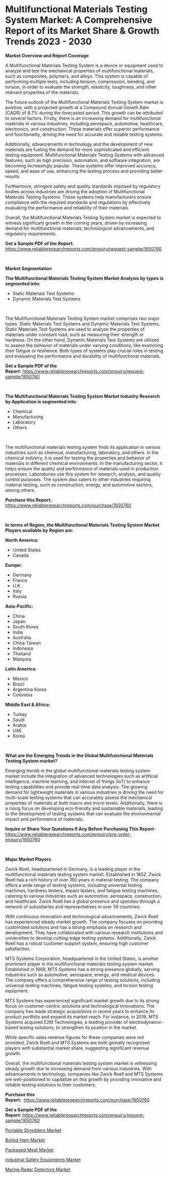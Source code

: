 <p><h1>Multifunctional Materials Testing System Market: A Comprehensive Report of its Market Share & Growth Trends 2023 - 2030</h1></p><p><strong>Market Overview and Report Coverage</strong></p>
<p><p>A Multifunctional Materials Testing System is a device or equipment used to analyze and test the mechanical properties of multifunctional materials, such as composites, polymers, and alloys. This system is capable of performing multiple tests, including tension, compression, bending, and torsion, in order to evaluate the strength, elasticity, toughness, and other relevant properties of the materials.</p><p>The future outlook of the Multifunctional Materials Testing System market is positive, with a projected growth at a Compound Annual Growth Rate (CAGR) of 8.7% during the forecasted period. This growth can be attributed to several factors. Firstly, there is an increasing demand for multifunctional materials in various industries, including aerospace, automotive, healthcare, electronics, and construction. These materials offer superior performance and functionality, driving the need for accurate and reliable testing systems.</p><p>Additionally, advancements in technology and the development of new materials are fueling the demand for more sophisticated and efficient testing equipment. Multifunctional Materials Testing Systems with advanced features, such as high precision, automation, and software integration, are becoming increasingly popular. These systems offer improved accuracy, speed, and ease of use, enhancing the testing process and providing better results.</p><p>Furthermore, stringent safety and quality standards imposed by regulatory bodies across industries are driving the adoption of Multifunctional Materials Testing Systems. These systems help manufacturers ensure compliance with the required standards and regulations by effectively evaluating the performance and reliability of their materials.</p><p>Overall, the Multifunctional Materials Testing System market is expected to witness significant growth in the coming years, driven by increasing demand for multifunctional materials, technological advancements, and regulatory requirements.</p></p>
<p><strong>Get a Sample PDF of the Report:</strong> <a href="https://www.reliableresearchreports.com/enquiry/request-sample/1650760">https://www.reliableresearchreports.com/enquiry/request-sample/1650760</a></p>
<p>&nbsp;</p>
<p><strong>Market Segmentation</strong></p>
<p><strong>The Multifunctional Materials Testing System Market Analysis by types is segmented into:</strong></p>
<p><ul><li>Static Materials Test Systems</li><li>Dynamic Materials Test Systems</li></ul></p>
<p>&nbsp;</p>
<p><p>The Multifunctional Materials Testing System market comprises two major types: Static Materials Test Systems and Dynamic Materials Test Systems. Static Materials Test Systems are used to analyze the properties of materials under constant load, such as measuring their strength or hardness. On the other hand, Dynamic Materials Test Systems are utilized to assess the behavior of materials under varying conditions, like examining their fatigue or resilience. Both types of systems play crucial roles in testing and evaluating the performance and durability of multifunctional materials.</p></p>
<p><strong>Get a Sample PDF of the Report:</strong>&nbsp;<a href="https://www.reliableresearchreports.com/enquiry/request-sample/1650760">https://www.reliableresearchreports.com/enquiry/request-sample/1650760</a></p>
<p>&nbsp;</p>
<p><strong>The Multifunctional Materials Testing System Market Industry Research by Application is segmented into:</strong></p>
<p><ul><li>Chemical</li><li>Manufacturing</li><li>Laboratory</li><li>Others</li></ul></p>
<p>&nbsp;</p>
<p><p>The multifunctional materials testing system finds its application in various industries such as chemical, manufacturing, laboratory, and others. In the chemical industry, it is used for testing the properties and behavior of materials in different chemical environments. In the manufacturing sector, it helps ensure the quality and performance of materials used in production processes. Laboratories use this system for research, analysis, and quality control purposes. The system also caters to other industries requiring material testing, such as construction, energy, and automotive sectors, among others.</p></p>
<p><strong>Purchase this Report:</strong>&nbsp; <a href="https://www.reliableresearchreports.com/purchase/1650760">https://www.reliableresearchreports.com/purchase/1650760</a></p>
<p>&nbsp;</p>
<p><strong>In terms of Region, the Multifunctional Materials Testing System Market Players available by Region are:</strong></p>
<p>
    <p> <strong> North America: </strong>
        <ul>
            <li>United States</li>
            <li>Canada</li>
        </ul>
        </p> 
    <p> <strong> Europe: </strong>
        <ul>
            <li>Germany</li>
            <li>France</li>
            <li>U.K.</li>
            <li>Italy</li>
            <li>Russia</li>
        </ul>
        </p> 
    <p> <strong> Asia-Pacific: </strong>
        <ul>
            <li>China</li>
            <li>Japan</li>
            <li>South Korea</li>
            <li>India</li>
            <li>Australia</li>
            <li>China Taiwan</li>
            <li>Indonesia</li>
            <li>Thailand</li>
            <li>Malaysia</li>
        </ul>
        </p> 
    <p> <strong> Latin America: </strong>
        <ul>
            <li>Mexico</li>
            <li>Brazil</li>
            <li>Argentina Korea</li>
            <li>Colombia</li>
        </ul>
        </p> 
    <p> <strong> Middle East & Africa: </strong>
        <ul>
            <li>Turkey</li>
            <li>Saudi</li>
            <li>Arabia</li>
            <li>UAE</li>
            <li>Korea</li>
        </ul>
    </p>
    </p>
<p>&nbsp;</p>
<p><strong>What are the Emerging Trends in the Global Multifunctional Materials Testing System market?</strong></p>
<p><p>Emerging trends in the global multifunctional materials testing system market include the integration of advanced technologies such as artificial intelligence, machine learning, and internet of things (IoT) to enhance testing capabilities and provide real-time data analysis. The growing demand for lightweight materials in various industries is driving the need for multi-scale testing systems that can accurately assess the mechanical properties of materials at both macro and micro levels. Additionally, there is a rising focus on developing eco-friendly and sustainable materials, leading to the development of testing systems that can evaluate the environmental impact and performance of materials.</p></p>
<p><strong>Inquire or Share Your Questions If Any Before Purchasing This Report</strong>- <a href="https://www.reliableresearchreports.com/enquiry/pre-order-enquiry/1650760">https://www.reliableresearchreports.com/enquiry/pre-order-enquiry/1650760</a></p>
<p>&nbsp;</p>
<p><strong>Major Market Players</strong></p>
<p><p>Zwick Roell, headquartered in Germany, is a leading player in the multifunctional materials testing system market. Established in 1852, Zwick Roell has a rich history of over 160 years in material testing. The company offers a wide range of testing systems, including universal testing machines, hardness testers, impact testers, and fatigue testing machines, catering to various industries such as automotive, aerospace, construction, and healthcare. Zwick Roell has a global presence and operates through a network of subsidiaries and representatives in over 56 countries.</p><p>With continuous innovation and technological advancements, Zwick Roell has experienced steady market growth. The company focuses on providing customized solutions and has a strong emphasis on research and development. They have collaborated with various research institutions and universities to develop cutting-edge testing systems. Additionally, Zwick Roell has a robust customer support system, ensuring high customer satisfaction.</p><p>MTS Systems Corporation, headquartered in the United States, is another prominent player in the multifunctional materials testing system market. Established in 1966, MTS Systems has a strong presence globally, serving industries such as automotive, aerospace, energy, and medical devices. The company offers a comprehensive range of testing solutions, including universal testing machines, fatigue testing systems, and torsion testing equipment.</p><p>MTS Systems has experienced significant market growth due to its strong focus on customer-centric solutions and technological innovations. The company has made strategic acquisitions in recent years to enhance its product portfolio and expand its market reach. For instance, in 2019, MTS Systems acquired E2M Technologies, a leading provider of electrodynamic-based testing solutions, to strengthen its position in the market.</p><p>While specific sales revenue figures for these companies were not provided, Zwick Roell and MTS Systems are both globally recognized players with substantial market share, suggesting significant revenue growth.</p><p>Overall, the multifunctional materials testing system market is witnessing steady growth due to increasing demand from various industries. With advancements in technology, companies like Zwick Roell and MTS Systems are well-positioned to capitalize on this growth by providing innovative and reliable testing solutions to their customers.</p></p>
<p><strong>Purchase this Report:</strong>&nbsp;&nbsp;<a href="https://www.reliableresearchreports.com/purchase/1650760">https://www.reliableresearchreports.com/purchase/1650760</a></p>
<p></p>
<p><strong>Get a Sample PDF of the Report:</strong>&nbsp;<a href="https://www.reliableresearchreports.com/enquiry/request-sample/1650760">https://www.reliableresearchreports.com/enquiry/request-sample/1650760</a></p>
<p><p><a href="https://www.linkedin.com/pulse/portable-shredders-market-share-amp-new-trends-analysis-report-rel4c/">Portable Shredders Market</a></p><p><a href="https://medium.com/@draft.web.back/boiled-ham-market-size-growth-forecast-2023-2030-7443347be7f8">Boiled Ham Market</a></p><p><a href="https://medium.com/@react.shoe.mask/packaged-meat-market-size-growth-forecast-2023-2030-567cafae58e3">Packaged Meat Market</a></p><p><a href="https://www.linkedin.com/pulse/industrial-safety-equipments-market-share-amp-new-trends-suavc/">Industrial Safety Equipments Market</a></p><p><a href="https://www.linkedin.com/pulse/marine-radar-detectors-market-size-2023-2030-global-industrial-etsxc/">Marine Radar Detectors Market</a></p></p>